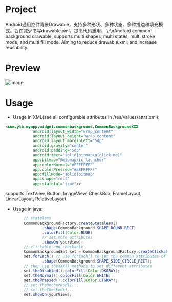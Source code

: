 # Project
Android通用控件背景Drawable，支持多种形状、多种状态、多种描边和填充模式。旨在减少书写drawable.xml，提高代码重用。
\r\nAndroid common-background drawable, supports multi shapes, multi states, multi stroke mode, and multi fill mode. Aiming to reduce drawable.xml, and increase reusability.

# Preview
![image](https://github.com/yintaibing/CommonBackgroundWidget/blob/master/screenshot/preview.png)

# Usage
- Usage in XML(see all configurable attributes in /res/values/attrs.xml):
```xml
<com.ytb.myapp.widget.commonbackground.CommonBackgroundXXX
            android:layout_width="wrap_content"
            android:layout_height="wrap_content"
            android:layout_marginLeft="5dp"
            android:gravity="center"
            android:padding="5dp"
            android:text="solid|bitmap\n(click me)"
            app:bitmap="@mipmap/ic_launcher"
            app:colorNormal="#FFFFFFFF"
            app:colorPressed="#88FFFFFF"
            app:fillMode="solid|bitmap"
            app:shape="rect"
            app:stateful="true"/>
```
supports TextView, Button, ImageView, CheckBox, FrameLayout, LinearLayout, RelativeLayout.

- Usage in java:
```java
        // stateless
        CommonBackgroundFactory.createStateless()
                .shape(CommonBackground.SHAPE_ROUND_RECT)
                .colorFill(Color.BLUE)
                // set more attributes
                .showOn(yourView);
        // clickable and checkable
        CommonBackgroundSet set = CommonBackgroundFactory.createClickable();// or createCheckable()
        set.forEach() // use forEach() to set the common attributes of the drawables
                .shape(CommonBackground.SHAPE_SIDE_CIRCLE_RECT);
        // then use theXXX() methods to set different attributes
        set.theDisabled().colorFill(Color.DKGRAY);
        set.theNormal().colorFill(Color.WHITE);
        set.thePressed().colorFill(Color.LTGRAY);
        // set.theUnchecked()...
        // set.theChecked()...
        set.showOn(yourView);
```